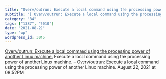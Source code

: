 ```yaml
---
title: "Overv/outrun: Execute a local command using the processing power of another Linux machine."
subtitle: "[ Overv/outrun: Execute a local command using the processing power of another Linux machine.](https:..."
category: "84"
tags: ["1387", "2010"]
date: "2021-08-22"
type: "wp"
wordpress_id: 3045
---
```

[ Overv/outrun: Execute a local command using the processing power of another Linux machine.](https://github.com/Overv/outrun)
 Execute a local command using the processing power of another Linux machine. – Overv/outrun: Execute a local command using the processing power of another Linux machine.
August 22, 2021 at 08:52PM